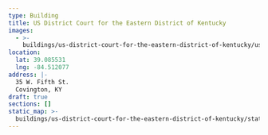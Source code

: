 ```yaml
---
type: Building
title: US District Court for the Eastern District of Kentucky
images:
  - >-
    buildings/us-district-court-for-the-eastern-district-of-kentucky/us-district-court-for-the-eastern-district-of-kentucky-0_dohn8i
location:
  lat: 39.085531
  lng: -84.512077
address: |-
  35 W. Fifth St.
  Covington, KY
draft: true
sections: []
static_map: >-
  buildings/us-district-court-for-the-eastern-district-of-kentucky/static-map_axjgvs
---
```

